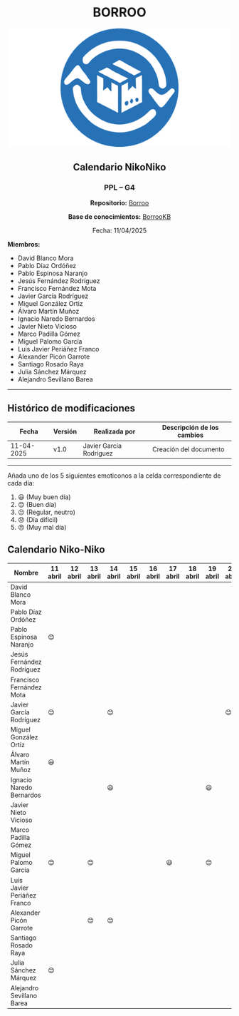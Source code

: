 <div align=center>

# BORROO

![](../imagenes/borrooLogo.png)

## Calendario NikoNiko

### PPL – G4

**Repositorio:** [Borroo](https://github.com/ISPP-2425-G4/borroo)

**Base de conocimientos:** [BorrooKB](https://borrookb.netlify.app/)

Fecha: 11/04/2025

</div>

**Miembros:**

- David Blanco Mora
- Pablo Díaz Ordóñez
- Pablo Espinosa Naranjo
- Jesús Fernández Rodríguez
- Francisco Fernández Mota
- Javier García Rodríguez
- Miguel González Ortiz
- Álvaro Martín Muñoz
- Ignacio Naredo Bernardos
- Javier Nieto Vicioso
- Marco Padilla Gómez
- Miguel Palomo García
- Luis Javier Periáñez Franco
- Alexander Picón Garrote
- Santiago Rosado Raya
- Julia Sánchez Márquez
- Alejandro Sevillano Barea

---

## **Histórico de modificaciones**

| Fecha      | Versión | Realizada por           | Descripción de los cambios |
| ---------- | ------- | ----------------------- | -------------------------- |
| 11-04-2025 | v1.0    | Javier García Rodríguez | Creación del documento     |

---

Añada uno de los 5 siguientes emoticonos a la celda correspondiente de cada día:

1. :smiley: (Muy buen día)
2. :blush: (Buen día)
3. :neutral_face: (Regular, neutro)
4. :worried: (Día difícil)
5. :angry: (Muy mal día)

## Calendario Niko-Niko

| Nombre                      | 11 abril | 12 abril | 13 abril | 14 abril | 15 abril | 16 abril | 17 abril | 18 abril | 19 abril | 20 abril | 21 abril | 22 abril | 23 abril | 24 abril | 25 abril | 26 abril | 27 abril | 28 abril | 29 abril | 30 abril | 1 mayo |
|-----------------------------|----------|----------|----------|----------|----------|----------|----------|----------|----------|----------|----------|----------|----------|----------|----------|----------|----------|----------|----------|----------|--------|
| David Blanco Mora           |          |          |          |          |          |          |          |          |          |          |          |          |  :smiley:|          |          |          |:smiley:|          | :smiley:|:neutral_face:|:neutral_face:|
| Pablo Díaz Ordóñez          |          |          |          |          |          |          |          |          |          |          |     :blush:     |     :worried:      |         |      :blush:     |         |      :blush:    |          |          |    :neutral_face:       |    :blush:     |     :blush:   |
| Pablo Espinosa Naranjo      |  :blush: |          |          |          |          |          |          |          |          |          |          |          |  :blush: |          |  :blush: |          |          |          |   :blush:    |   :blush:| :blush:  |
| Jesús Fernández Rodríguez   |          |          |          |          |          |          |          |          |          |          |          |          |    :blush:      |    :worried:      |     :worried:     |          |          |          |          |     :smiley:     |   :worried:      |
| Francisco Fernández Mota    |          |          |          |          |          |          |          |          |          |          |          |          |          |   :neutral_face:       |          |          |          |          |   :angry:       |          |   :neutral_face:     |
| Javier García Rodríguez     |:blush:|          |          |:blush:|          |          |          |          |          |:blush:|:neutral_face:|:neutral_face:|:worried:|:worried:|:neutral_face:|          |          |          |:angry:|:neutral_face:|:neutral_face:|
| Miguel González Ortiz       |          |          |          |          |          |          |          |          |          |          |          |          | :blush: | :blush: | :blush: | :smiley: | :blush: |          | :neutral_face: |          | :neutral_face: |
| Álvaro Martín Muñoz         |    :smiley:      |          |          |          |          |          |          |          |          |          |          |     :blush:     |          |     :smiley:     |      :blush:      |          |          |          |          |      :smiley:         |     :smiley:   |
| Ignacio Naredo Bernardos    |          |          |          |      :smiley:   |          |          |        |          |     :smiley:      |          |          |     :smiley:     |:smiley:          |:smiley:          |          |          |          |     :smiley:     |:smiley:          |:smiley:          |  :smiley:      |
| Javier Nieto Vicioso        |          |          |          |          |          |          |          |          |          |          |          |          |          |  :blush:  | :smiley:  |          |          |          |   :blush:   |  :blush:   |        |
| Marco Padilla Gómez         |          |          |          |          |          |          |          |          |          |          |          |          |          |       |           |    :smiley:       |       :smiley:    |          |     :smiley:      |      :smiley:     |     :smiley:    |
| Miguel Palomo García        |     :blush:     |          |       :blush:   |          |          |          |      :smiley:    |          |    :blush:      |          |          |          |          |          |          |          |       :smiley:   |          |     :smiley:     |          |        |
| Luis Javier Periáñez Franco |          |          |          |          |          |          |          |          |          |          |          |          |          |          |          |          |          |          |   :blush:       |    :blush:      |    :blush:    |
| Alexander Picón Garrote     |          |          |   :blush:       |   :blush:       |          |          |        |          |          |          |     :neutral_face:     |  :worried:        |          |          | :worried:         |          |   :worried:       |     :worried:     |          |   :worried:       |  :worried:      |
| Santiago Rosado Raya        |          |          |          |          |          |          |          |          |          |          |          |  :blush: | :blush:  |  :blush: |  :blush: |          |          |          |  :blush: | :smiley: | :neutral_face: |
| Julia Sánchez Márquez       |:blush:   |          |          |          |          |          |          |          |          |          |          |          |          |          |:blush:   |:smiley:  |          |          | :smiley: |:smiley:  |:smiley:|
| Alejandro Sevillano Barea   |          |          |          |          |          |          |         |          |          |          |          |          |          |         |          |          |          |          |    :blush:       |     :smiley:      |    :neutral_face:      |
